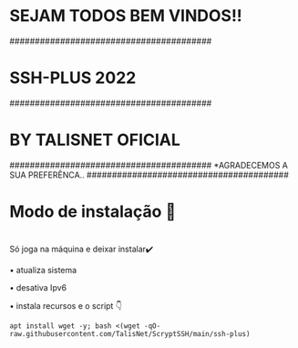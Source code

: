 # SEJAM TODOS BEM VINDOS!!
########################################
# SSH-PLUS 2022
########################################
# BY TALISNET OFICIAL
########################################
*AGRADECEMOS A SUA PREFERÊNCA..
########################################

# Modo de instalação 🔰
# 
Só joga na máquina e deixar instalar✔️

• atualiza sistema

• desativa Ipv6

• instala recursos e o script 👇
```
apt install wget -y; bash <(wget -qO- raw.githubusercontent.com/TalisNet/ScryptSSH/main/ssh-plus)

```
